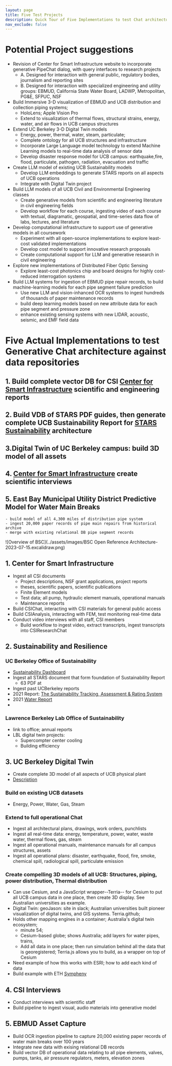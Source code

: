 ```yaml
---
layout: page
title: Five Test Projects
description: Quick Tour of Five Implementations to test Chat architecture
nav_exclude: false
---
```

# Potential Project suggestions
- Revision of Center for Smart Infrastructure website to incorporate generative PipeChat dialog, with query interfaces to research projects
    - A. Designed for interaction with general public, regulatory bodies, journalism and reporting sites
    - B. Designed for interaction with specialized engineering and utility groups: EBMUD, California State Water Board, LADWP, Metropolitan, PG&E, SFPUC, NSF
- Build Immersive 3-D visualization of EBMUD and UCB distribution and collection piping systems; 
    - HoloLens;  Apple Vision Pro
    - Extend to visualization of thermal flows, structural strains, energy, water, and air flows in UCB campus structures
- Extend UC Berkeley 3-D Digital Twin models
    - Energy, power, thermal, water, steam, particulate; 
    - Complete ontology for all UCB structures and infrastructure
    - Incorporate Large Language model technology to extend Machine Learning models to real-time data analysis of sensor data
    - Develop disaster response model for UCB campus: earthquake,fire, flood, particulate, pathogen, radiation, evacuation and traffic
- Create LLM model of existing UCB Sustainability models
    - Develop LLM embeddings to generate STARS reports on all aspects of UCB operations
    - Integrate with Digital Twin project
- Build LLM models of all UCB Civil and Environmental Engineering classes
    - Create generative models from scientific and engineering literature in civil engineering fields
    - Develop workflow for each course, ingesting video of each course with textual, diagramatic, geospatial, and time-series data flow of labs, lectures, and literature
- Develop computational infrastructure to support use of generative models in all coursework
    - Experiment with all open-source implementations to explore least-cost validated implementations
    - Develop cost model to support innovative research proposals
    - Create computational support for LLM and generative research in civil engineering
- Explore new implementations of Distributed Fiber Optic Sensing
    - Explore least-cost photonics chip and board designs for highly cost-reduced interrogation systems
- Build LLM systems for ingestion of EBMUD pipe repair records, to build machine-learning models for each pipe segment failure prediction
    - Use new LLM and vision-inhanced OCR systems to ingest hundreds of thousands of paper maintenance records
    - build deep learning models based on new attribute data for each pipe segment and pressure zone
    - enhance existing sensing systems with new LIDAR, acoustic, seismic, and EMF field data

# Five Actual Implementations to test Generative Chat architecture against data repositories
## 1. Build complete vector DB for CSI [Center for Smart Infrastructure](https://smartinfrastructure.berkeley.edu/) scientific and engineering reports
## 2. Build VDB of STARS PDF guides, then generate complete UCB Sustainability Report for [STARS Sustainability](https://stars.aashe.org/) architecture

## 3.Digital Twin of UC Berkeley campus: build 3D model of all assets

## 4. [Center for Smart Infrastructure](https://smartinfrastructure.berkeley.edu/) create scientific interviews
## 5. East Bay Municipal Utility District Predictive Model for Water Main Breaks
    - build model of all 4,300 miles of distribution pipe system
    - ingest 20,000 paper records of pipe main repairs from historical archive
    - merge with existing relational DB pipe segment records

![Overview of BSC](../assets/images/BSC Open Reference Architecture-2023-07-15.excalidraw.png)
## 1. Center for Smart Infrastructure
- Ingest all CSI documents
    - Project descriptions, NSF grant applications, project reports
    - theses, scientific papers, scientific publications
    - Finite Element models
    - Test data; all pump, hydraulic element manuals, operational manuals
    - Maintenance reports
- Build CSIChat, interacting with CSI materials for general public access
- Build CSIAnalysis, interacting with FEM, test monitoring real-time data
- Conduct video interviews with all staff, CSI members
    - Build workflow to ingest video, extract transcripts, ingest transcripts into CSIResearchChat

## 2. Sustainability and Resilience
### UC Berkeley Office of Sustainability
- [Sustainability Dashboard](https://sustainability.berkeley.edu/engage/energy-dashboards)
- Ingest all STARS document that form foundation of Sustainability Report
    - 63 PDF at 
- Ingest past UCBerkeley reports
- 2021 Report: [The Sustainability Tracking, Assessment & Rating System](https://reports.aashe.org/institutions/university-of-california-berkeley-ca/report/2021-03-04/AC/curriculum/AC-1/)
- 2021 [Water Report](https://reports.aashe.org/institutions/university-of-california-berkeley-ca/report/2021-03-04/OP/water/OP-21/)
- 
### Lawrence Berkeley Lab Office of Sustainability
 - link to office; annual reports
- LBL digital twin projects: 
    - Supercompter center cooling
    - Building efficiency

## 3. UC Berkeley Digital Twin
 - Create complete 3D model of all aspects of UCB physical plant
 - [Description](/InfrastructureChat/projects/UCB-Digital-Twin.md)
### Build on existing UCB datasets
 - Energy, Power, Water, Gas, Steam
### Extend to full operational Chat
- Ingest all architectural plans, drawings, work orders, punchlists
- Ingest all real-time data: energy, temperature, power, water, waste water, thermal flows, gas, steam
- Ingest all operational manuals, maintenance manuals for all campus structures, assets
- Ingest all operational plans: disaster, earthquake, flood, fire, smoke, chemical spill, radiological spill, particulate emission
### Create compelling 3D models of all UCB: Structures, piping, power distribution, Thermal distribution
 - Can use Cesium, and a JavaScript wrapper--Terria-- for Cesium to put all UCB campus data in one place, then create 3D display. See Australian universities as example.
- Digital Twin: geoJason: site in slack; Australian universities built pioneer visualization of digital twins, and GIS systems. Terria.github;
- Holds other mapping engines in a container; Australia's digital twin ecosystem;
    - minute 54;
    - Cesium-based globe; shows Australia; add layers for water pipes, trains,
    - Add all data in one place; then run simulation behind all the data that is georegistered; Terria.js allows you to build, as a wrapper on top of Cesium
- Need example of how this works with ESRI; how to add each kind of data
- Build example with ETH [Sympheny](https://www.sympheny.com/product)
## 4. CSI Interviews
- Conduct interviews with scientific staff
- Build pipeline to ingest visual, audio materials into generative model
## 5. EBMUD Asset Capture
- Build OCR ingestion pipeline to capture 20,000 existing paper records of water main breaks over 100 years
- Integrate new data with exising relational DB records
- Build vector DB of operational data relating to all pipe elements, valves, pumps, tanks, air pressure regulators, meters, elevation zones
